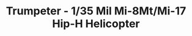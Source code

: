 ---
layout: product
title: "Trumpeter - 1/35 Mil Mi-8Mt/Mi-17 Hip-H Helicopter"
price: "10000" 
desc: "N/A"
img_path: "/assets/img/TRU05102.jpg"
brand: "N/A"
available: false
special_offer: false
new: false
soon: false
cat: "010000"
subcat: "013400"
subsubcat: "0N/A"
sifra: "TRU05102"
popular: true
---